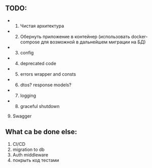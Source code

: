 ## TODO: 
+ 1. Чистая архитектура
+ 2. Обернуть приложение в контейнер (использовать docker-compose для возможной в дальнейшем миграции на БД)
+ 3. config
+ 4. deprecated code
+ 5. errors wrapper and consts
+ 6. dtos? response models?
+ 7. logging
+ 8. graceful shutdown
9. Swagger

## What ca be done else:
1. CI/CD
2. migration to db
3. Auth middleware
4. покрыть код тестами